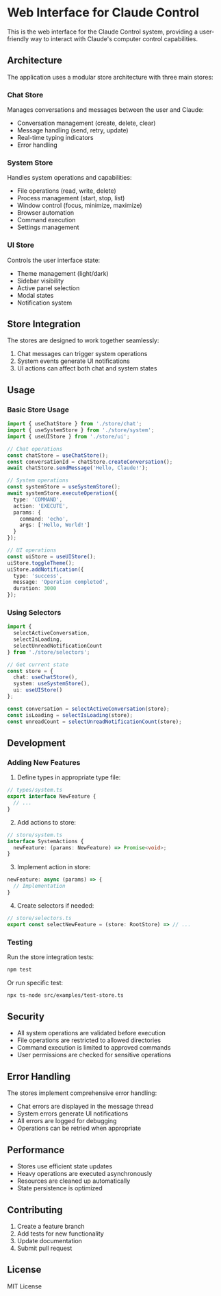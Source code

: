 # Web Interface for Claude Control

This is the web interface for the Claude Control system, providing a user-friendly way to interact with Claude's computer control capabilities.

## Architecture

The application uses a modular store architecture with three main stores:

### Chat Store
Manages conversations and messages between the user and Claude:
- Conversation management (create, delete, clear)
- Message handling (send, retry, update)
- Real-time typing indicators
- Error handling

### System Store
Handles system operations and capabilities:
- File operations (read, write, delete)
- Process management (start, stop, list)
- Window control (focus, minimize, maximize)
- Browser automation
- Command execution
- Settings management

### UI Store
Controls the user interface state:
- Theme management (light/dark)
- Sidebar visibility
- Active panel selection
- Modal states
- Notification system

## Store Integration

The stores are designed to work together seamlessly:
1. Chat messages can trigger system operations
2. System events generate UI notifications
3. UI actions can affect both chat and system states

## Usage

### Basic Store Usage
```typescript
import { useChatStore } from './store/chat';
import { useSystemStore } from './store/system';
import { useUIStore } from './store/ui';

// Chat operations
const chatStore = useChatStore();
const conversationId = chatStore.createConversation();
await chatStore.sendMessage('Hello, Claude!');

// System operations
const systemStore = useSystemStore();
await systemStore.executeOperation({
  type: 'COMMAND',
  action: 'EXECUTE',
  params: {
    command: 'echo',
    args: ['Hello, World!']
  }
});

// UI operations
const uiStore = useUIStore();
uiStore.toggleTheme();
uiStore.addNotification({
  type: 'success',
  message: 'Operation completed',
  duration: 3000
});
```

### Using Selectors
```typescript
import { 
  selectActiveConversation,
  selectIsLoading,
  selectUnreadNotificationCount
} from './store/selectors';

// Get current state
const store = {
  chat: useChatStore(),
  system: useSystemStore(),
  ui: useUIStore()
};

const conversation = selectActiveConversation(store);
const isLoading = selectIsLoading(store);
const unreadCount = selectUnreadNotificationCount(store);
```

## Development

### Adding New Features

1. Define types in appropriate type file:
```typescript
// types/system.ts
export interface NewFeature {
  // ...
}
```

2. Add actions to store:
```typescript
// store/system.ts
interface SystemActions {
  newFeature: (params: NewFeature) => Promise<void>;
}
```

3. Implement action in store:
```typescript
newFeature: async (params) => {
  // Implementation
}
```

4. Create selectors if needed:
```typescript
// store/selectors.ts
export const selectNewFeature = (store: RootStore) => // ...
```

### Testing

Run the store integration tests:
```bash
npm test
```

Or run specific test:
```bash
npx ts-node src/examples/test-store.ts
```

## Security

- All system operations are validated before execution
- File operations are restricted to allowed directories
- Command execution is limited to approved commands
- User permissions are checked for sensitive operations

## Error Handling

The stores implement comprehensive error handling:
- Chat errors are displayed in the message thread
- System errors generate UI notifications
- All errors are logged for debugging
- Operations can be retried when appropriate

## Performance

- Stores use efficient state updates
- Heavy operations are executed asynchronously
- Resources are cleaned up automatically
- State persistence is optimized

## Contributing

1. Create a feature branch
2. Add tests for new functionality
3. Update documentation
4. Submit pull request

## License

MIT License
